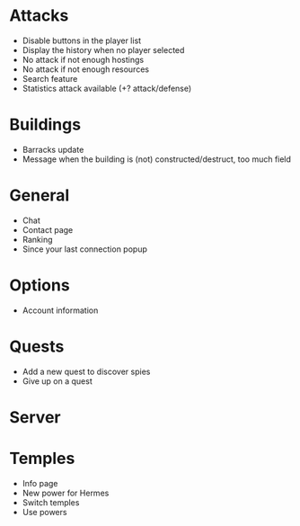 # Attacks
* Disable buttons in the player list
* Display the history when no player selected
* No attack if not enough hostings
* No attack if not enough resources
* Search feature
* Statistics attack available (+? attack/defense)

# Buildings
* Barracks update
* Message when the building is (not) constructed/destruct, too much field

# General
* Chat
* Contact page
* Ranking
* Since your last connection popup

# Options
* Account information

# Quests
* Add a new quest to discover spies
* Give up on a quest

# Server

# Temples
* Info page
* New power for Hermes
* Switch temples
* Use powers
